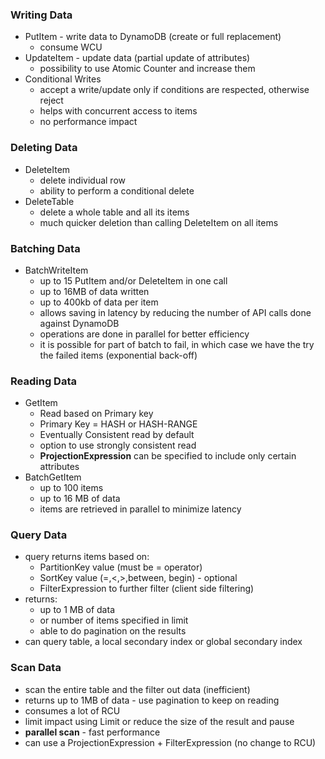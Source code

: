 ### Writing Data ###
* PutItem - write data to DynamoDB (create or full replacement)
    * consume WCU
* UpdateItem - update data (partial update of attributes)
    * possibility to use Atomic Counter and increase them 
* Conditional Writes
    * accept a write/update only if conditions are respected, otherwise reject
    * helps with concurrent access to items
    * no performance impact
 
### Deleting Data ###   
 * DeleteItem 
    * delete individual row
    * ability to perform a conditional delete
* DeleteTable   
    * delete a whole table and all its items
    * much quicker deletion than calling DeleteItem on all items
 
### Batching Data ###   
* BatchWriteItem
    * up to 15 PutItem and/or DeleteItem in one call
    * up to 16MB of data written
    * up to 400kb of data per item
    * allows saving in latency by reducing the number of API calls done against DynamoDB 
    * operations are done in parallel for better efficiency
    * it is possible for part of batch to fail, in which case we have the try the failed items (exponential back-off)

### Reading Data ###   
* GetItem
    * Read based on Primary key
    * Primary Key = HASH or HASH-RANGE
    * Eventually Consistent read by default
    * option to use strongly consistent read
    * **ProjectionExpression** can be specified to include only certain attributes
* BatchGetItem
    * up to 100 items
    * up to 16 MB of data
    * items are retrieved in parallel to minimize latency

### Query Data ###   
* query returns items based on:
    * PartitionKey value (must be = operator)
    * SortKey value (=,<,>,between, begin) - optional
    * FilterExpression to further filter (client side filtering)
* returns:  
    * up to 1 MB of data
    * or number of items specified in limit
    * able to do pagination on the results
* can query table, a local secondary index or global secondary index
    
### Scan Data ###   
* scan the entire table and the filter out data (inefficient)
* returns up to 1MB of data - use pagination to keep on reading
* consumes a lot of RCU
* limit impact using Limit or reduce the size of the result and pause
* **parallel scan** - fast performance
* can use a ProjectionExpression + FilterExpression (no change to RCU)